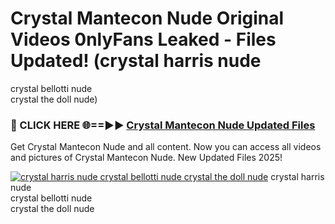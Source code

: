 # Crystal Mantecon Nude Original Videos 0nlyFans Leaked - Files Updated! (crystal harris nude<br>
crystal bellotti nude<br>
crystal the doll nude)

<h3>🔴 CLICK HERE 🌐==►► <a href="https://tinyurl.com/2p9ay9w9" rel="nofollow">Crystal Mantecon Nude Updated Files</a></h3>

Get Crystal Mantecon Nude and all content. Now you can access all videos and pictures of Crystal Mantecon Nude. New Updated Files 2025!

[![crystal harris nude<br>
crystal bellotti nude<br>
crystal the doll nude](https://i.imgur.com/KQgVmj3.gif)](https://tinyurl.com/2p9ay9w9)
crystal harris nude<br>
crystal bellotti nude<br>
crystal the doll nude